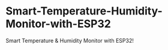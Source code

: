 # Smart-Temperature-Humidity-Monitor-with-ESP32
Smart Temperature &amp; Humidity Monitor with ESP32!

